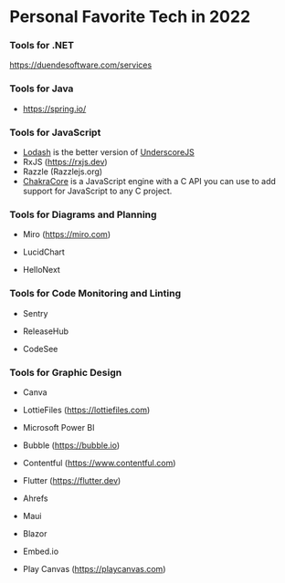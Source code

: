 # Personal Favorite Tech in 2022

### Tools for .NET
https://duendesoftware.com/services

### Tools for Java

- https://spring.io/

### Tools for JavaScript

- [Lodash](https://lodash.com) is the better version of [UnderscoreJS](https://underscorejs.org)
- RxJS (https://rxjs.dev)
- Razzle (Razzlejs.org)
- [ChakraCore](https://github.com/chakra-core/ChakraCore) is a JavaScript engine with a C API you can use to add support for JavaScript to any C project.
### Tools for Diagrams and Planning

- Miro
(https://miro.com)

- LucidChart

- HelloNext

### Tools for Code Monitoring and Linting

- Sentry

- ReleaseHub

- CodeSee

### Tools for Graphic Design

- Canva

- LottieFiles
(https://lottiefiles.com)


- Microsoft Power BI

- Bubble
(https://bubble.io)

- Contentful
(https://www.contentful.com)

- Flutter
(https://flutter.dev)
 
- Ahrefs
 
- Maui

- Blazor

- Embed.io


- Play Canvas (https://playcanvas.com)
